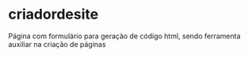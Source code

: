 # criadordesite
Página com formulário para geração de código html, sendo ferramenta auxiliar na criação de páginas
